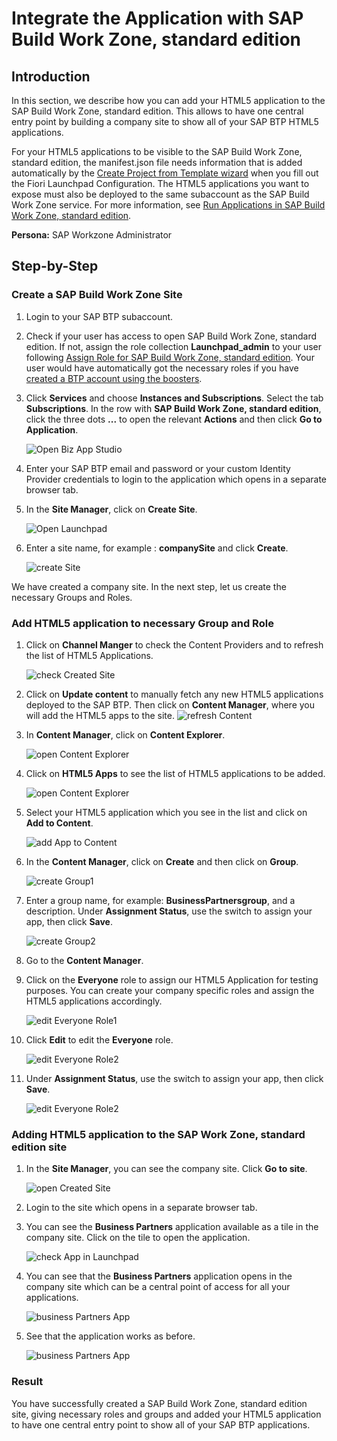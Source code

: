 # Integrate the Application with SAP Build Work Zone, standard edition

## Introduction

In this section, we describe how you can add your HTML5 application to the  SAP Build Work Zone, standard edition. This allows to have one central entry point by building a company site to show all of your SAP BTP HTML5 applications.

For your HTML5 applications to be visible to the SAP Build Work Zone, standard edition, the manifest.json file needs information that is added automatically by the [Create Project from Template wizard](https://github.com/SAP-samples/cloud-extension-html5-sample/tree/mission/mission/create-application/develop) when you fill out the Fiori Launchpad Configuration. The HTML5 applications you want to expose must also be deployed to the same subaccount as the SAP Build Work Zone service. For more information, see [Run Applications in SAP Build Work Zone, standard edition](https://help.sap.com/docs/WZ_STD/8c8e1958338140699bd4811b37b82ece/490a93e539e445e6b4bf7a6e7a3f4874.html).

**Persona:** SAP Workzone Administrator


## Step-by-Step

### Create a SAP Build Work Zone Site

1. Login to your SAP BTP subaccount.
2. Check if your user has access to open SAP Build Work Zone, standard edition. If not, assign the role collection **Launchpad_admin** to your user following [Assign Role for SAP Build Work Zone, standard edition](https://help.sap.com/viewer/8c8e1958338140699bd4811b37b82ece/Cloud/en-US/fd79b232967545569d1ae4d8f691016b.html). Your user would have automatically got the necessary roles if you have [created a BTP account using the boosters](../scp-setup/README.md).
3. Click **Services** and choose **Instances and Subscriptions**. Select the tab **Subscriptions**. In the row with **SAP Build Work Zone, standard edition**,  click the three dots **...** to open the relevant **Actions** and then click **Go to Application**.

   ![Open Biz App Studio](./images/openWorkZone.png)
   
4. Enter your SAP BTP email and password or your custom Identity Provider credentials to login to the application which opens in a separate browser tab.

5. In the **Site Manager**, click on **Create Site**.
   
   ![Open Launchpad](./images/siteManager.png)

6. Enter a site name, for example : **companySite** and click **Create**.

   ![create Site](./images/createSite.png)
   
We have created a company site. In the next step, let us create the necessary Groups and Roles.

### Add HTML5 application to necessary Group and Role
  
1. Click on **Channel Manger** to check the Content Providers and to refresh the list of HTML5 Applications. 

   ![check Created Site](./images/checkCreatedSite.png)

2. Click on **Update content** to manually fetch any new HTML5 applications deployed to the SAP BTP. Then click on **Content Manager**, where you will add the HTML5 apps to the site. 
   ![refresh Content](./images/refreshContent.png)
   
3. In **Content Manager**, click on **Content Explorer**.

    ![open Content Explorer](./images/ContentManagerContentExplorer.png)

4. Click on **HTML5 Apps** to see the list of HTML5 applications to be added.

    ![open Content Explorer](./images/openContentExplorer.png)
    
5. Select your HTML5 application which you see in the list and click on **Add to Content**. 

   ![add App to Content](./images/addApptoContent.png)
   
6. In the **Content Manager**, click on **Create** and then click on **Group**.

   ![create Group1](./images/createGroup1.png)
   
7. Enter a group name, for example: **BusinessPartnersgroup**, and a description. Under **Assignment Status**, use the switch to assign your app, then click **Save**.

   ![create Group2](./images/createGroup2.png)
   
8. Go to the **Content Manager**.
   
9. Click on the **Everyone** role to assign our HTML5 Application for testing purposes. You can create your company specific roles and assign the HTML5 applications accordingly.

   ![edit Everyone Role1](./images/editEveryoneRole1.png)
   
10. Click **Edit** to edit the **Everyone** role.

    ![edit Everyone Role2](./images/editEveryoneRole2.png)
   
11. Under **Assignment Status**, use the switch to assign your app, then click **Save**.

    ![edit Everyone Role2](./images/editEveryoneRole3.png)
   
 


### Adding HTML5 application to the SAP Work Zone, standard edition site

1. In the **Site Manager**, you can see the company site. Click **Go to site**.

   ![open Created Site](./images/openCreatedSite.png)
   
2. Login to the site which opens in a separate browser tab.
   
3. You can see the **Business Partners** application available as a tile in the company site. Click on the tile to open the application.

   ![check App in Launchpad](./images/checkAppinLaunchpad.png)
   
4. You can see that the **Business Partners** application opens in the company site which can be a central point of access for all your applications. 

   ![business Partners App](./images/businessPartnersApp.png)

5. See that the application works as before.

   ![business Partners App](./images/businessPartnersApp1.png)

### Result

You have successfully created a SAP Build Work Zone, standard edition site, giving necessary roles and groups and added your HTML5 application to have one central entry point to show all of your SAP BTP applications.
